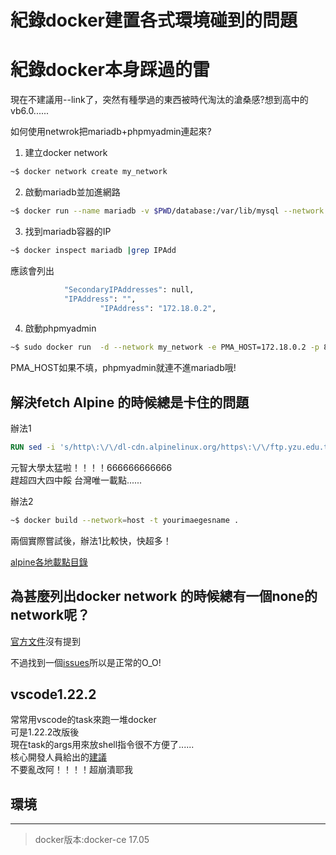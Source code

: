 # 紀錄docker建置各式環境碰到的問題


# 紀錄docker本身踩過的雷
現在不建議用--link了，突然有種學過的東西被時代淘汰的滄桑感?想到高中的vb6.0......

如何使用netwrok把mariadb+phpmyadmin連起來?

1. 建立docker network

```sh
~$ docker network create my_network
```
2. 啟動mariadb並加進網路
```sh
~$ docker run --name mariadb -v $PWD/database:/var/lib/mysql --network my_network  -e MYSQL_ROOT_PASSWORD=123 -d mariadb
```
3. 找到mariadb容器的IP

```bash
~$ docker inspect mariadb |grep IPAdd
```
應該會列出
```bash
            "SecondaryIPAddresses": null,
            "IPAddress": "",
                    "IPAddress": "172.18.0.2",
```
4. 啟動phpmyadmin
```bash
~$ sudo docker run  -d --network my_network -e PMA_HOST=172.18.0.2 -p 8081:80 phpmyadmin/phpmyadmin
```
PMA_HOST如果不填，phpmyadmin就連不進mariadb哦!

## 解決fetch Alpine 的時候總是卡住的問題

辦法1
```dockerfile
RUN sed -i 's/http\:\/\/dl-cdn.alpinelinux.org/https\:\/\/ftp.yzu.edu.tw\/Linux/g' /etc/apk/repositories
```
元智大學太猛啦！！！！666666666666         
趕超四大四中餒
台灣唯一載點......

辦法2
```sh
~$ docker build --network=host -t yourimaegesname .
```
兩個實際嘗試後，辦法1比較快，快超多！

[alpine各地載點目錄](https://git.alpinelinux.org/cgit/aports/tree/main/alpine-mirrors/mirrors.yaml "good!")
        
## 為甚麼列出docker network 的時候總有一個none的 network呢？        

[官方文件](https://docs.docker.com/engine/tutorials/networkingcontainers/#add-containers-to-a-network "doc")沒有提到
        
不過找到一個[issues](https://github.com/docker/machine/issues/2221 "githubissues")所以是正常的O_O!  

## vscode1.22.2

常常用vscode的task來跑一堆docker        
可是1.22.2改版後        
現在task的args用來放shell指令很不方便了......  
核心開發人員給出的[建議](https://github.com/Microsoft/vscode/issues/47317 "issue")      
不要亂改阿！！！！超崩潰耶我 

## 環境
***
> docker版本:docker-ce 17.05
